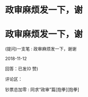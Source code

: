 # 政审麻烦发一下，谢

# 政审麻烦发一下，谢

(提问)一支笔 : 政审麻烦发一下，谢谢

2018-11-12

回答：已发(0 赞)

评论区：

钞票总加零 : 同求“政审”篇[抱拳][抱拳]
